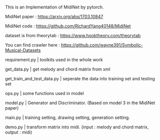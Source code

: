 
This is an Implementation of MidiNet by pytorch.

MidiNet paper : https://arxiv.org/abs/1703.10847 

MidiNet code  : https://github.com/RichardYang40148/MidiNet 

dataset is from theorytab : https://www.hooktheory.com/theorytab 

You can find crawler here : https://github.com/wayne391/Symbolic-Musical-Datasets 


requirement.py                  |  toolkits used in the whole work


get_data.py                     |  get melody and chord matrix from xml


get_train_and_test_data.py      |  seperate the data into training set and testing set


ops.py                          |  some functions used in model


model.py                        |  Generator and Discriminator.   (Based on model 3 in the MidiNet paper)


main.py                         |  training setting, drawing setting, generation setting.


demo.py                         |  transform matrix into midi. (input : melody and chord matrix, output : midi)




